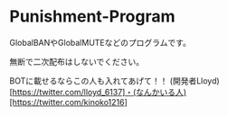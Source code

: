 # Punishment-Program
GlobalBANやGlobalMUTEなどのプログラムです。

無断で二次配布はしないでください。

BOTに載せるならこの人も入れてあげて！！
(開発者Lloyd)[https://twitter.com/lloyd_6137]・(なんかいる人)[https://twitter.com/kinoko1216]
